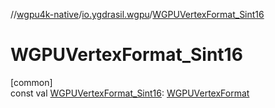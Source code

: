 //[wgpu4k-native](../../index.md)/[io.ygdrasil.wgpu](index.md)/[WGPUVertexFormat_Sint16](-w-g-p-u-vertex-format_-sint16.md)

# WGPUVertexFormat_Sint16

[common]\
const val [WGPUVertexFormat_Sint16](-w-g-p-u-vertex-format_-sint16.md): [WGPUVertexFormat](-w-g-p-u-vertex-format/index.md)